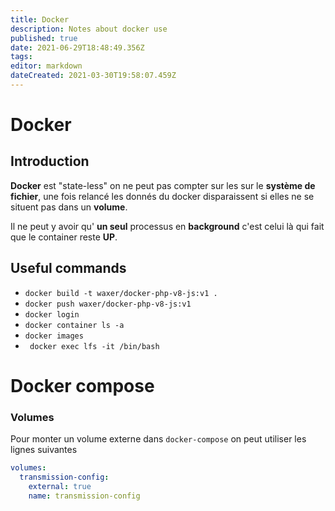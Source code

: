 ```yaml
---
title: Docker
description: Notes about docker use
published: true
date: 2021-06-29T18:48:49.356Z
tags: 
editor: markdown
dateCreated: 2021-03-30T19:58:07.459Z
---
```


# Docker

## Introduction

**Docker** est "state-less" on ne peut pas compter sur les sur le **système de fichier**, une fois relancé les donnés du docker disparaissent si elles ne se situent pas dans un **volume**.

Il ne peut y avoir qu' **un seul** processus en **background** c'est celui là qui fait que le container reste **UP**.

## Useful commands

* `docker build -t waxer/docker-php-v8-js:v1 .`
* `docker push waxer/docker-php-v8-js:v1`
* `docker login`
* `docker container ls -a`
* `docker images`
* ` docker exec lfs -it /bin/bash`

# Docker compose

### Volumes

Pour monter un volume externe dans `docker-compose` on peut utiliser les lignes suivantes

```yaml
volumes:
  transmission-config:
    external: true
    name: transmission-config
```